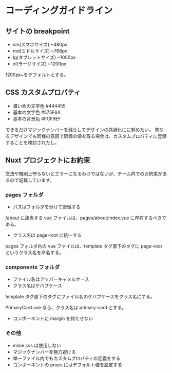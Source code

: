 # コーディングガイドライン

## サイトの breakpoint

- sm(スマホサイズ) ~480px
- md(ミドルサイズ) ~768px
- lg(タブレットサイズ) ~1000px
- xl(ラージサイズ) ~1200px

1200px~をデフォルトとする。

## CSS カスタムプロパティ

- 濃いめの文字色 #444455
- 基本の文字色 #575F6A
- 基本の背景色 #FCF9EF

できるだけマジックナンバーを減らしてデザインの共通化にに努めたい。
異なるデザインでも同様の意図で同様の値を取る場合は、カスタムプロパティに登録することを検討されたし。

## Nuxt プロジェクトにお約束

文法や規則上守らないとエラーになるわけではないが、チーム内でのお約束があるので記載しています。

### pages フォルダ

- パスはフォルダを分けて管理する

/about に該当する vue ファイルは、pages/about/index.vue に存在するべきである。

- クラス名は page-root に統一する

pages フォルダ内の vue ファイルは、template タグ直下のタグに page-root というクラス名を命名する。

### components フォルダ

- ファイル名はアッパーキャメルケース
- クラス名はケバブケース

template タグ直下のタグにファイル名のケバブケースをクラス名にする。

PrimaryCard.vue なら、クラス名は primary-card とする。

- コンポーネントに margin を持たせない

### その他

- inline css は使用しない
- マジックナンバーを極力避ける
- 単一ファイル内でもカスタムプロパティの定義をする
- コンポーネントの props にはデフォルト値を設定する
